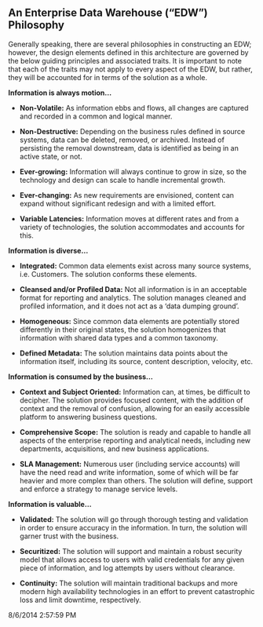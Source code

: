 ## An Enterprise Data Warehouse (“EDW”) Philosophy ##

Generally speaking, there are several philosophies in constructing an EDW; however, the design elements defined in this architecture are governed by the below guiding principles and associated traits.  It is important to note that each of the traits may not apply to every aspect of the EDW, but rather, they will be accounted for in terms of the solution as a whole.

**Information is always motion…**

- **Non-Volatile:**  As information ebbs and flows, all changes are captured and recorded in a common and logical manner.


- **Non-Destructive:**  Depending on the business rules defined in source systems, data can be deleted, removed, or archived.  Instead of persisting the removal downstream, data is identified as being in an active state, or not.


- **Ever-growing:**  Information will always continue to grow in size, so the technology and design can scale to handle incremental growth.


- **Ever-changing:**  As new requirements are envisioned, content can expand without significant redesign and with a limited effort.


- **Variable Latencies:**  Information moves at different rates and from a variety of technologies, the solution accommodates and accounts for this.

**Information is diverse…**

- **Integrated:**  Common data elements exist across many source systems, i.e. Customers.  The solution conforms these elements.

- **Cleansed and/or Profiled Data:**  Not all information is in an acceptable format for reporting and analytics.  The solution manages cleaned and profiled information, and it does not act as a ‘data dumping ground’.
 
- **Homogeneous:**  Since common data elements are potentially stored differently in their original states, the solution homogenizes that information with shared data types and a common taxonomy.

- **Defined Metadata:**  The solution maintains data points about the information itself, including its source, content description, velocity, etc.

**Information is consumed by the business…**

- **Context and Subject Oriented:**  Information can, at times, be difficult to decipher.  The solution provides focused content, with the addition of context and the removal of confusion, allowing for an easily accessible platform to answering business questions.


- **Comprehensive Scope:**  The solution is ready and capable to handle all aspects of the enterprise reporting and analytical needs, including new departments, acquisitions, and new business applications.


- **SLA Management:**  Numerous user (including service accounts) will have the need read and write information, some of which will be far heavier and more complex than others.  The solution will define, support and enforce a strategy to manage service levels.

**Information is valuable…**

- **Validated:**  The solution will go through thorough testing and validation in order to ensure accuracy in the information.  In turn, the solution will garner trust with the business.

- **Securitized:**  The solution will support and maintain a robust security model that allows access to users with valid credentials for any given piece of information, and log attempts by users without clearance.


- **Continuity:**  The solution will maintain traditional backups and more modern high availability technologies in an effort to prevent catastrophic loss and limit downtime, respectively.

8/6/2014 2:57:59 PM 